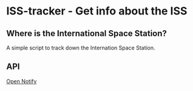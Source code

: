 # ISS-tracker - Get info about the ISS
## Where is the International Space Station?
A simple script to track down the Internation Space Station.
## API
[Open Notify](http://open-notify.org/Open-Notify-API/)
